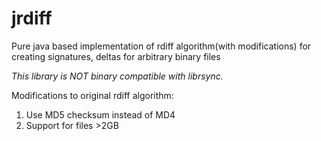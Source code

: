 # jrdiff
Pure java based implementation of rdiff algorithm(with modifications) for creating signatures, deltas for arbitrary binary files

*This library is NOT binary compatible with librsync.*

Modifications to original rdiff algorithm:
1. Use MD5 checksum instead of MD4
2. Support for files >2GB

